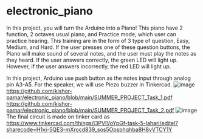 # electronic_piano
In this project, you will turn the Arduino into a Piano! This piano have 2 function, 2 octaves usual piano, and Practice mode, which user can practice hearing. This training are in the form of 3 type of question, Easy, Medium, and Hard. If the user presses one of these question buttons, the Piano will make sound of several notes, and the user must play the notes as they heard. If the user answers correctly, the green LED will light up. However, if the user answers incorrectly, the red LED will light up.

In this project, Arduino use push button as the notes input through analog pin A3-A5. For the speaker, we will use Piezo buzzer in Tinkercad.
![image](https://user-images.githubusercontent.com/84332506/177261970-c9d68e7b-d323-46a1-bbe7-2c621d718df4.png)
https://github.com/kishor-pamar/electronic_piano/blob/main/SUMMER_PROJECT_Task_1.pdf
https://github.com/kishor-pamar/electronic_piano/blob/main/SUMMER_PROJECT_Task_2.pdf
![image](https://user-images.githubusercontent.com/84332506/177263184-e01b5e7f-3da6-40ac-8cc9-eda28b861eb8.png)
The final circuit is made on tinker card as
https://www.tinkercad.com/things/i3PVlVoYpGf-task-5-lahari/editel?sharecode=H1vj-5QE3-mXrocd839_sos5Opsphqhba8H8vVTCY1Y
